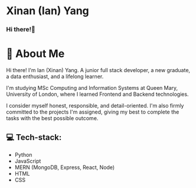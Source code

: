 # Xinan (Ian) Yang

### Hi there!👋

# 🚀 About Me
Hi there! I'm Ian (Xinan) Yang. A junior full stack developer, a new graduate, a data enthusiast, and a lifelong learner.

I'm studying MSc Computing and Information Systems at Queen Mary, University of London, where I learned Frontend and Backend technologies.

I consider myself honest, responsible, and detail-oriented. I'm also firmly committed to the projects I'm assigned, giving my best to complete the tasks with the best possible outcome.

## 💻 Tech-stack:
- Python
- JavaScript
- MERN (MongoDB, Express, React, Node)
- HTML
- CSS
